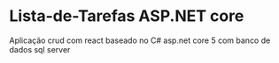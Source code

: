 # Lista-de-Tarefas ASP.NET core
Aplicação crud com react baseado no C# asp.net core 5 com banco de dados sql server
